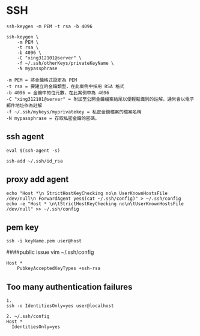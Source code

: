 # SSH

```
ssh-keygen -m PEM -t rsa -b 4096

ssh-keygen \
    -m PEM \
    -t rsa \
    -b 4096 \
    -C "xing312101@server" \
    -f ~/.ssh/otherKeys/privateKeyName \
    -N mypassphrase

-m PEM = 將金鑰格式設定為 PEM
-t rsa = 要建立的金鑰類型，在此案例中採用 RSA 格式
-b 4096 = 金鑰中的位元數，在此案例中為 4096
-C "xing312101@server" = 附加至公開金鑰檔案結尾以便輕鬆識別的註解，通常會以電子郵件地址作為註解
-f ~/.ssh/mykeys/myprivatekey = 私密金鑰檔案的檔案名稱
-N mypassphrase = 存取私密金鑰的密碼。
```

## ssh agent
```
eval $(ssh-agent -s)

ssh-add ~/.ssh/id_rsa
```

## proxy add agent
```
echo "Host *\n StrictHostKeyChecking no\n UserKnownHostsFile /dev/null\n ForwardAgent yes$(cat ~/.ssh/config)" > ~/.ssh/config
echo -e "Host * \n\tStrictHostKeyChecking no\n\tUserKnownHostsFile /dev/null" >> ~/.ssh/config
```


## pem key

```
ssh -i keyName.pem user@host
```

####public issue
vim  ~/.ssh/config
```
Host *
    PubkeyAcceptedKeyTypes +ssh-rsa
```

## Too many authentication failures
```
1.
ssh -o IdentitiesOnly=yes user@localhost

2. ~/.ssh/config
Host *
  IdentitiesOnly=yes
```
